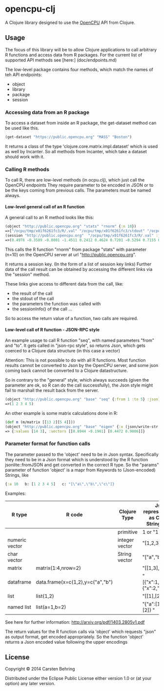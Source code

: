 # opencpu-clj

A Clojure library designed to use the [OpenCPU](http://opencpu.org) API from Clojure.

## Usage

The focus of this library will be to allow Clojure applications  to call arbitrary R functions and access data from R packages.
For the current list of supported API methods see [here:] (doc/endpoints.md)


The low-level package contains four methods, which match the names of teh API endpoints:

- object
- library
- package
- session

### Accessing data from an R package

To access a dataset from inside an R package, the get-dataset method can be used like this.
````Clojure
(get-dataset "https://public.opencpu.org" "MASS" "Boston")
````
It returns a class of the type 'clojure.core.matrix.impl.dataset' which is used as well by Incanter.
So all methods from Incanter, which take a dataset should work with it.

### Calling R methods


To call R, there are low-level methods (in ocpu.clj), which just call the OpenCPU endpoints
They require parameter to be encoded in JSON or to be the keys coming from previous calls.
The parameters must be named always.

#### Low-level general call of an R function

A general call to an R method looks like this:
````Clojure
(object "http://public.opencpu.org" "stats" "rnorm" {:n 10})
=>["/ocpu/tmp/x01f6261fc3/R/.val" "/ocpu/tmp/x01f6261fc3/stdout" "/ocpu/tmp/x01f6261fc3/source" "/ocpu/tmp/x01f6261fc3/console" "/ocpu/tmp/x01f6261fc3/info" "/ocpu/tmp/x01f6261fc3/files/DESCRIPTION"]
(session "http://public.opencpu.org"  "/ocpu/tmp/x01f6261fc3/R/.val" :json)
=>(0.4976 -0.3589 -0.8081 -1.4511 0.2412 0.4624 0.7201 -0.5294 0.7155 0.6794)
````
This calls the R function "rnorm" from package "stats" with parameter (n=10) on the OpenCPU server at url "http://public.opencpu.org".

It returns a session key. (In the form of a list of session key links)
Further data of the call result can be obtained by accessing the different links via the "session" method.

These links give access to different data from the call, like:

- the result of the call
- the stdout of the call
- the parameters the function was called with
- the sessionInfo() of the call
...

So to access the return value of a function, two calls are required.

#### Low-level call of R function - JSON-RPC style

An example usage to call R function "seq", with named parameters "from" and "to".
It gets called in "json-rpc style", so returns Json, which gets coerced to a Clojure data structure (in this case a vector)

Attention: This is not possible to do with all R functions. Most function results cannot be converted to Json by the OpenCPU server,
 and some json coming back cannot be converted to a Clojure datastructure.

So in contrary to the "general" style, which always succeeds (given the parameter are ok, so R can do the call successfully),
 the Json style might fail to marshall the result back from the server.

````Clojure
(object "http://public.opencpu.org" "base" "seq" {:from 1 :to 5} :json)
=>(1 2 3 4 5)
````

An other example is some matrix calculations done in R:

````Clojure
(def m (m/matrix [[13 2][5 4]]))
(object "http://public.opencpu.org" "base" "eigen" {:x (json/write-str m)} :json)
=> {:values [14 3], :vectors [[0.8944 -0.1961] [0.4472 0.9806]]}
````

### Parameter format for function calls
The parameter passed to the 'object' need to be in Json syntax.
Specifically they need to be in a Json format which is understood by the R function jsonlite::fromJSON and get converted in the correct R type.
So the "params" parameter of function 'object' is a mapr from Keywords to (Json-encoded) Strings, like

````Clojure
{:a 10   b: [1 2 3 4 5]   c: "[\"a\",\"b\",\"c\"]}
````


Examples:

 R type         | R code                            | Clojure Type        | Json representation as Clojure String literal
----------------|-----------------------------------|-------------------- |-----------------------
                |                                   |primitive            | 1  or "1"
 numeric vector |                                   |integer vector       | "[1,2,3]"
 char vector    |                                   |String vector        | "[\"a\",\"b\",\"c\"
 matrix         | matrix(1:4,nrow=2)                |                     | "[[1,3],[2,4]]
 dataframe      | data.frame(x=c(1,2),y=c("a","b")  |                     | "[{\"x\":1,\"y\":\"a\"},{\"x\":2,\"y\":\"b\"}]"
 list           | list(1,2)                         |                     | "[[1],[2]]""
 named list     | list(a=1,b=2)                     |                     | "{"a":[1],"b":[2]} "


See here for further information: http://arxiv.org/pdf/1403.2805v1.pdf

The return values for the R function calls via 'object' which requests "json" as output format, get encoded appropriately.
So the function 'object' returns a Json encoded value following the upper encodings
## License

Copyright © 2014 Carsten Behring

Distributed under the Eclipse Public License either version 1.0 or (at
your option) any later version.

